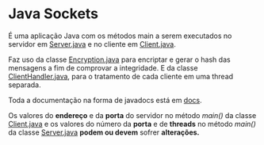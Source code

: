 <h1>Java Sockets</h1>
<p>É uma aplicação Java com os métodos main a serem executados no servidor em <a href="src/Server.java">Server.java</a> e no cliente em <a href="src/Client.java">Client.java</a>.</p>

<p>Faz uso da classe <a href="src/Encryption.java">Encryption.java</a> para encriptar e gerar o hash das mensagens a fim de comprovar a integridade. E da classe <a  href="src/ClientHandler.java">ClientHandler.java</a>, para o tratamento de cada cliente em uma thread separada.</p>

<p>Toda a documentação na forma de javadocs está em <a href="docs/">docs</a>.</p>

<p>Os valores do <strong>endereço</strong> e da <strong>porta</strong> do servidor no método <em>main()</em> da classe <a href="src/Client.java">Client.java</a> e os valores do número da <strong>porta</strong> e de <strong>threads</strong> no método <em>main()</em> da classe <a href="src/Server.java">Server.java</a> <strong>podem ou devem</strong> sofrer <strong>alterações.</strong></p>

